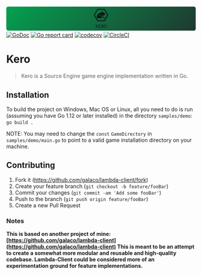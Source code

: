 ![Kero](https://github.com/galaco/kero/blob/master/docs/images/banner.jpg)
[![GoDoc](https://godoc.org/github.com/Galaco/kero?status.svg)](https://godoc.org/github.com/Galaco/kero)
[![Go report card](https://goreportcard.com/badge/github.com/galaco/kero)](https://goreportcard.com/report/github.com/galaco/kero)
[![codecov](https://codecov.io/gh/Galaco/kero/branch/master/graph/badge.svg)](https://codecov.io/gh/Galaco/kero)
[![CircleCI](https://circleci.com/gh/Galaco/kero.svg?style=svg)](https://circleci.com/gh/Galaco/kero)

# Kero

> Kero is a Source Engine game engine implementation written in Go.



## Installation
To build the project on Windows, Mac OS or Linux, all you need to do is run (assuming you have Go 1.12 or later installed)
in the directory `samples/demo`:
`go build .`

NOTE: You may need to change the `const` `GameDirectory` in `samples/demo/main.go` to point to a valid game installation
directory on your machine.


## Contributing
1. Fork it (<https://github.com/galaco/lambda-client/fork>)
2. Create your feature branch (`git checkout -b feature/fooBar`)
3. Commit your changes (`git commit -am 'Add some fooBar'`)
4. Push to the branch (`git push origin feature/fooBar`)
5. Create a new Pull Request


### Notes
**This is based on another project of mine: [https://github.com/galaco/lambda-client](https://github.com/galaco/lambda-client)
This is meant to be an attempt to create a somewhat more modular and reusable and high-quality codebase. Lambda-Client could
be considered more of an experimentation ground for feature implementations.**